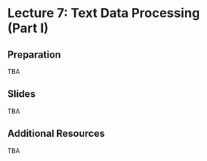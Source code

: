 # Lecture 7: Text Data Processing (Part I)

## Preparation

TBA

## Slides

TBA

## Additional Resources

TBA
